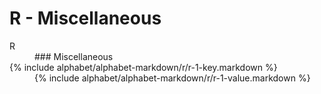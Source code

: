 <div data-role="collapsible" data-inset="false">
	<h1 class="cart-collapsible-div">R - Miscellaneous</h1>

<dl>

<dt class="alphabet-table-key-two">
<div markdown="1">
R
</div>
</dt>
<dd class="alphabet-table-value">
<div markdown="1">
### Miscellaneous
</div>
</dd>

<dt>	
<div markdown="1">
{% include alphabet/alphabet-markdown/r/r-1-key.markdown %}
</div>
</dt>
<dd>
<div markdown="1">
{% include alphabet/alphabet-markdown/r/r-1-value.markdown %}
</div>
</dd>



</dl>

</div>